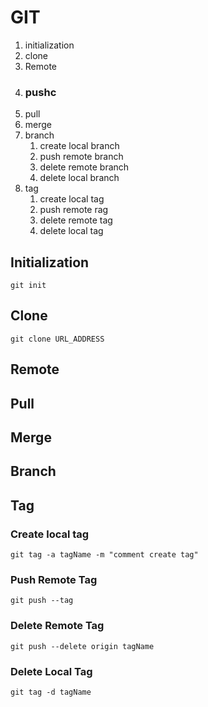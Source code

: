 # GIT

1. initialization
2. clone
3. Remote
4. ### pushc
5. pull
6. merge
7. branch
   1. create local branch
   2. push remote branch
   3. delete remote branch
   4. delete local branch
8. tag
   1. create local tag
   2. push remote rag
   3. delete remote tag
   4. delete local tag

## Initialization

```
git init
```

## Clone

```
git clone URL_ADDRESS
```

## Remote

## Pull

## Merge

## Branch

## Tag

### Create local tag

```
git tag -a tagName -m "comment create tag"
```

### Push Remote Tag

```
git push --tag
```

### Delete Remote Tag

```
git push --delete origin tagName
```

### Delete Local Tag

```
git tag -d tagName
```



